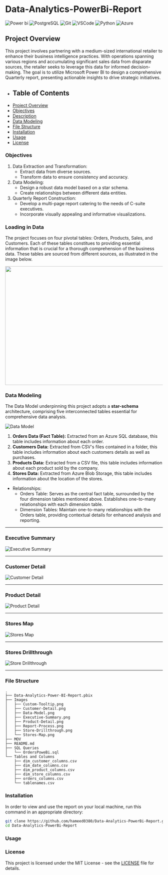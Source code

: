 # Data-Analytics-PowerBi-Report

![Power bi](https://img.shields.io/badge/power_BI-FF9900?style=for-the-badge&logo=powerbi&logoColor=white) ![PostgreSQL](https://img.shields.io/badge/postgresql-3776AB?style=for-the-badge&logo=postgresql&logoColor=white) ![Git](https://img.shields.io/badge/Git-B1361E?style=for-the-badge&logo=git&logoColor=white) ![VSCode](https://img.shields.io/badge/VSCode-2962FF?style=for-the-badge&logo=visual%20studio&logoColor=white) ![Python](https://img.shields.io/badge/Python-3776AB?style=for-the-badge&logo=python&logoColor=white) ![Azure](https://img.shields.io/badge/azure-%230072C6.svg?style=for-the-badge&logo=microsoftazure&logoColor=white)


## Project Overview
This project involves partnering with a medium-sized international retailer to enhance their business intelligence practices. With operations spanning various regions and accumulating significant sales data from disparate sources, the retailer seeks to leverage this data for informed decision-making. The goal is to utilize Microsoft Power BI to design a comprehensive Quarterly report, presenting actionable insights to drive strategic initiatives.

- ## Table of Contents
- [Project Overview](#project-overview)
- [Objectives](#objectives)
- [Description](#description)
- [Data Modeling](#data-modeling)
- [File Structure](#file-structure)
- [Installation](#installation)
- [Usage](#usage)
- [License](#license)

### Objectives
1. Data Extraction and Transformation:
   - Extract data from diverse sources.
   - Transform data to ensure consistency and accuracy.
2. Data Modeling:
   - Design a robust data model based on a star schema.
   - Create relationships between different data entities.
3. Quarterly Report Construction:
   - Develop a multi-page report catering to the needs of C-suite executives.
   - Incorporate visually appealing and informative visualizations.

### Loading in Data
The project focuses on four pivotal tables: Orders, Products, Sales, and Customers. Each of these tables constitues to providing essential information that is crucial for a thorough comprehension of the business data. These tables are sourced from different sources, as illustrated in the image below.

<img src="Images/Report-Process.png" width="600" height="380">

### Data Modeling
The Data Model underpinning this project adopts a **star-schema** architecture, comprising five interconnected tables essential for comprehensive data analysis.

![Data Model](Images/Data-Model.png)

1. **Orders Data (Fact Table):** Extracted from an Azure SQL database, this table includes information about each order.
2. **Customers Data:** Extracted from CSV's files contained in a folder, this table includes information about each customers details as well as purchases.
3. **Products Data:** Extracted from a CSV file, this table includes information about each product sold by the company.
4. **Stores Data:** Extracted from Azure Blob Storage, this table includes information about the location of the stores.

- Relationships:
  - Orders Table: Serves as the central fact table, surrounded by the four dimension tables mentioned above.
  Establishes one-to-many relationships with each dimension table.
  - Dimension Tables: Maintain one-to-many relationships with the Orders table, providing contextual details for enhanced analysis and reporting.

***
### Executive Summary

![Executive Summary](Images/Executive-Summary.png)

***
### Customer Detail

![Customer Detail](Images/Customer-Detail.png)

***
### Product Detail

![Product Detail](Images/Product-Detail.png)

***
### Stores Map

![Stores Map](Images/Stores-Map.png)

***
### Stores Drillthrough

![Store Drillthrough](Images/Store-Drillthrough.png)


***
### File Structure
    .
    ├── Data-Analytics-Power-BI-Report.pbix
    ├── Images
    │   ├── Custom-Tooltip.png
    │   ├── Customer-Detail.png
    │   ├── Data-Model.png
    │   ├── Executive-Summary.png
    │   ├── Product-Detail.png
    │   ├── Report-Process.png
    │   ├── Store-Drillthrough.png
    │   └── Stores-Map.png
    ├── MOV
    ├── README.md
    ├── SQL Queries
    │   └── OrdersPoweBi.sql
    └── Tables and Columns
        ├── dim_customer_columns.csv
        ├── dim_date_columns.csv
        ├── dim_product_columns.csv
        ├── dim_store_columns.csv
        ├── orders_columns.csv
        └── tablenames.csv

### Installation
In order to view and use the report on your local machine, run this command in an appropriate directory:

   ``` bash
   git clone https://github.com/hameed0380/Data-Analytics-PowerBi-Report.git
   cd Data-Analytics-PowerBi-Report
   ```

### Usage

### License
This project is licensed under the MIT License - see the [LICENSE](LICENSE.md) file for details.